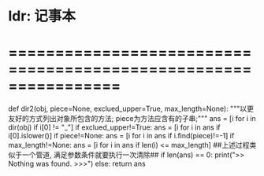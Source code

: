 # ldr: 记事本
================================================================
================================================================
def dir2(obj, piece=None, exclued_upper=True, max_length=None):
    """以更友好的方式列出对象所包含的方法; piece为方法应含有的子串;"""
    ans = [i for i in dir(obj) if i[0] != "_"]
    if exclued_upper!=True:
        ans = [i for i in ans if i[0].islower()]
    if piece!=None:
        ans = [i for i in ans if i.find(piece)!=-1]
    if max_length!=None:
        ans = [i for i in ans if len(i) <= max_length]
    ##上述过程类似于一个管道, 满足参数条件就要执行一次清除##
    if len(ans) == 0:
        print(">> Nothing was found. >>>")
    else: return ans
    
